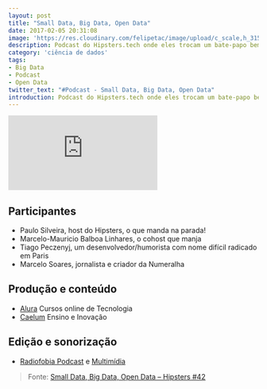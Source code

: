 ```yaml
---
layout: post
title: "Small Data, Big Data, Open Data"
date: 2017-02-05 20:31:08
image: 'https://res.cloudinary.com/felipetac/image/upload/c_scale,h_315,w_600/v1516739644/Hipsters-42_ou2f6d.png'
description: Podcast do Hipsters.tech onde eles trocam um bate-papo bem aberto e descontraído sobre Big Data
category: 'ciência de dados'
tags:
- Big Data
- Podcast
- Open Data
twitter_text: "#Podcast - Small Data, Big Data, Open Data"
introduction: Podcast do Hipsters.tech onde eles trocam um bate-papo bem aberto e descontraído sobre Big Data
---
```

<iframe class="podcast" src="https://hipsters.tech/?powerpress_embed=871-podcast&amp;powerpress_player=mediaelement-audio" frameborder="0" scrolling="no"></iframe>

## Participantes

- Paulo Silveira, host do Hipsters, o que manda na parada!
- Marcelo-Mauricio Balboa Linhares, o cohost que manja
- Tiago Peczenyj, um desenvolvedor/humorista com nome difícil radicado em Paris
- Marcelo Soares, jornalista e criador da Numeralha

## Produção e conteúdo

- [Alura](https://www.alura.com.br/) Cursos online de Tecnologia
- [Caelum](https://www.caelum.com.br/) Ensino e Inovação

## Edição e sonorização

- [Radiofobia Podcast](http://www.radiofobia.com.br/) e [Multimídia](http://www.radiofobia.com.br/)

> Fonte: [Small Data, Big Data, Open Data – Hipsters #42](https://hipsters.tech/small-data-big-data-open-data-hipsters-42/)
